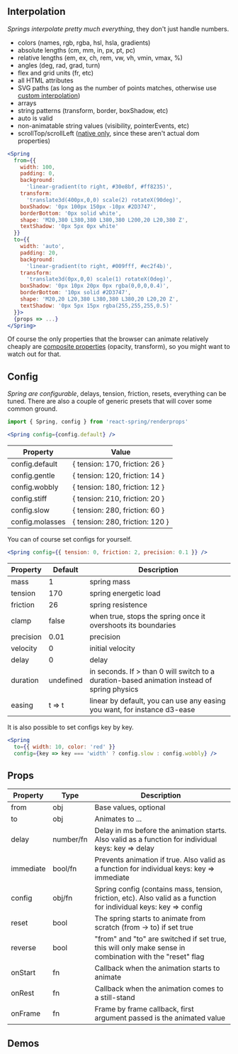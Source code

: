 ## Interpolation

*Springs interpolate pretty much everything*, they don't just handle numbers.

* colors (names, rgb, rgba, hsl, hsla, gradients)
* absolute lengths (cm, mm, in, px, pt, pc)
* relative lengths (em, ex, ch, rem, vw, vh, vmin, vmax, %)
* angles (deg, rad, grad, turn)
* flex and grid units (fr, etc)
* all HTML attributes
* SVG paths (as long as the number of points matches, otherwise use [custom interpolation](https://codesandbox.io/embed/lwpkp46om))
* arrays
* string patterns (transform, border, boxShadow, etc)
* auto is valid
* non-animatable string values (visibility, pointerEvents, etc)
* scrollTop/scrollLeft ([native only](/perf), since these aren't actual dom properties)

```jsx
<Spring
  from={{
    width: 100,
    padding: 0,
    background:
      'linear-gradient(to right, #30e8bf, #ff8235)',
    transform:
      'translate3d(400px,0,0) scale(2) rotateX(90deg)',
    boxShadow: '0px 100px 150px -10px #2D3747',
    borderBottom: '0px solid white',
    shape: 'M20,380 L380,380 L380,380 L200,20 L20,380 Z',
    textShadow: '0px 5px 0px white'
  }}
  to={{ 
    width: 'auto', 
    padding: 20, 
    background:
      'linear-gradient(to right, #009fff, #ec2f4b)', 
    transform: 
      'translate3d(0px,0,0) scale(1) rotateX(0deg)', 
    boxShadow: '0px 10px 20px 0px rgba(0,0,0,0.4)', 
    borderBottom: '10px solid #2D3747', 
    shape: 'M20,20 L20,380 L380,380 L380,20 L20,20 Z', 
    textShadow: '0px 5px 15px rgba(255,255,255,0.5)' 
  }}>
  {props => ...}
</Spring>
```

Of course the only properties that the browser can animate relatively cheaply are [composite properties](https://www.html5rocks.com/en/tutorials/speed/high-performance-animations/) (opacity, transform), so you might want to watch out for that.

## Config

*Spring are configurable*, delays, tension, friction, resets, everything can be tuned. There are also a couple of generic presets that will cover some common ground.

```jsx
import { Spring, config } from 'react-spring/renderprops'

<Spring config={config.default} />
```

| Property                  | Value |
| ------------------------- | ------- |
| config.default             | { tension: 170, friction: 26 }
| config.gentle              | { tension: 120, friction: 14 }
| config.wobbly              | { tension: 180, friction: 12 }
| config.stiff               | { tension: 210, friction: 20 }
| config.slow                | { tension: 280, friction: 60 }
| config.molasses            | { tension: 280, friction: 120 }

You can of course set configs for yourself. 

```jsx
<Spring config={{ tension: 0, friction: 2, precision: 0.1 }} />
```

| Property                  | Default | Description       |
| ------------------------- | ----------- | ------------- |
| mass                      | 1           | spring mass
| tension                   | 170         | spring energetic load
| friction                  | 26          | spring resistence
| clamp                     | false       | when true, stops the spring once it overshoots its boundaries
| precision                 | 0.01        | precision
| velocity                  | 0           | initial velocity
| delay                     | 0           | delay
| duration                  | undefined    | in seconds. If > than 0 will switch to a duration-based animation instead of spring physics
| easing                    | t => t      | linear by default, you can use any easing you want, for instance d3-ease

It is also possible to set configs key by key.

```jsx
<Spring
  to={{ width: 10, color: 'red' }}
  config={key => key === 'width' ? config.slow : config.wobbly} />
```

## Props

| Property | Type | Description |
| -------- | ---- | -------- |
| from     | obj | Base values, optional |
| to       | obj | Animates to ... |
| delay     | number/fn | Delay in ms before the animation starts. Also valid as a function for individual keys: key => delay |
| immediate     | bool/fn | Prevents animation if true. Also valid as a function for individual keys: key => immediate |
| config     | obj/fn | Spring config (contains mass, tension, friction, etc). Also valid as a function for individual keys: key => config |
| reset     | bool | The spring starts to animate from scratch (from -> to) if set true |
| reverse     | bool | "from" and "to" are switched if set true, this will only make sense in combination with the "reset" flag |
| onStart     | fn | Callback when the animation starts to animate |
| onRest     | fn | Callback when the animation comes to a still-stand |
| onFrame     | fn | Frame by frame callback, first argument passed is the animated value |

## Demos
